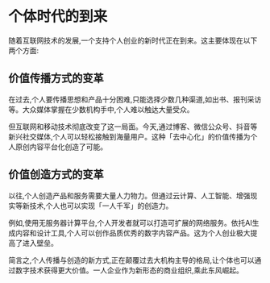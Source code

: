 # 个体时代的到来

随着互联网技术的发展,一个支持个人创业的新时代正在到来。这主要体现在以下两个方面:

## 价值传播方式的变革

在过去,个人要传播思想和产品十分困难,只能选择少数几种渠道,如出书、报刊采访等。大众媒体掌握在少数机构手中,个人难以触达大量受众。

但互联网和移动技术彻底改变了这一局面。今天,通过博客、微信公众号、抖音等新兴社交媒体,个人可以轻松接触到海量用户。这种「去中心化」的价值传播为个人原创内容平台化创造了可能。

## 价值创造方式的变革

以往,个人创造产品和服务需要大量人力物力。但通过云计算、人工智能、增强现实等新技术,个人也可以实现「一人千军」的创造力。

例如,使用无服务器计算平台,个人开发者就可以打造可扩展的网络服务。依托AI生成内容和设计工具,个人可以创作品质优秀的数字内容产品。这为个人创业极大提高了进入壁垒。

简言之,个人传播与创造的新方式,正在颠覆过去大机构主导的格局,让个体也可以通过数字技术获得更大价值。一人企业作为新形态的商业组织,乘此东风崛起。